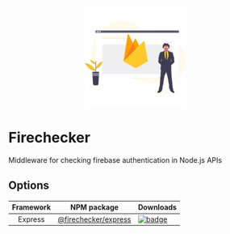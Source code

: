 <p align="center">
  <img width="200px" src="./assets/logo.png">
</p>

# Firechecker

Middleware for checking firebase authentication in Node.js APIs

## Options

| Framework | NPM package                                                                | Downloads                                                                                                                                           |
|:---------:|----------------------------------------------------------------------------|-----------------------------------------------------------------------------------------------------------------------------------------------------|
| Express   | [@firechecker/express](https://www.npmjs.com/package/@firechecker/express) | [![badge](https://img.shields.io/npm/dw/@firechecker/express.svg?style=for-the-badge&logo=npm)](https://www.npmjs.com/package/@firechecker/express) |
